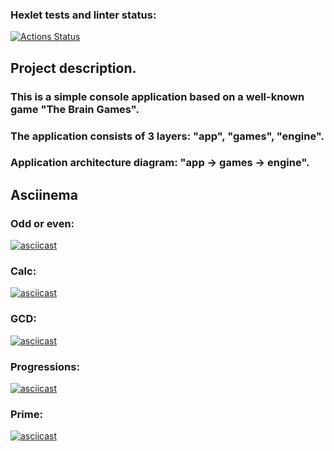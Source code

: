 ### Hexlet tests and linter status:
[![Actions Status](https://github.com/toniwar/java-project-61/actions/workflows/hexlet-check.yml/badge.svg)](https://github.com/toniwar/java-project-61/actions)

## Project description.
### This is a simple console application based on a well-known game "The Brain Games".
### The application consists of 3 layers: "app", "games", "engine".
### Application architecture diagram: "app -> games -> engine".

## Asciinema

### Odd or even:
[![asciicast](https://asciinema.org/a/621952.svg)](https://asciinema.org/a/621952)

### Calc:
[![asciicast](https://asciinema.org/a/621955.svg)](https://asciinema.org/a/621955)

### GCD:
[![asciicast](https://asciinema.org/a/622092.svg)](https://asciinema.org/a/622092)

### Progressions:
[![asciicast](https://asciinema.org/a/622109.svg)](https://asciinema.org/a/622109)

### Prime:
[![asciicast](https://asciinema.org/a/622113.svg)](https://asciinema.org/a/622113)

